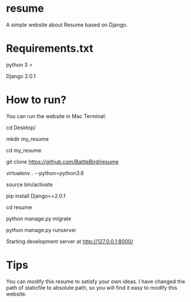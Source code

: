 # resume
A simple website about Resume based on Django.

# Requirements.txt
python 3 >

Django 2.0.1

# How to run?

You can run the website in Mac Terminal:

cd Desktop/

mkdir my_resume

cd my_resume

git clone https://github.com/BattleBird/resume

virtualenv . --python=python3.6

source bin/activate

pip install Django==2.0.1

cd resume

python manage.py migrate

python manage.py runserver

Starting development server at http://127.0.0.1:8000/

# Tips

You can modify this resume to satisfy your own ideas. I have changed the path of staticfile to absolute path, so you will find it easy to modify this website.

